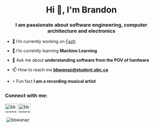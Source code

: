 <h1 align="center">Hi 👋, I'm Brandon</h1>
<h3 align="center">I am passionate about software engineering, computer architecture and electronics</h3>

- 🔭 I’m currently working on [Fazh](https://github.com/BBwanaz/fundo)

- 🌱 I’m currently learning **Machine Learning**

- 💬 Ask me about **understanding software from the POV of hardware**

- 📫 How to reach me **bbwanaz@student.ubc.ca**

- ⚡ Fun fact **I am a recording musical artist**

<h3 align="left">Connect with me:</h3>
<p align="left">
<a href="https://linkedin.com/in/bbwanaz" target="blank"><img align="center" src="https://cdn.jsdelivr.net/npm/simple-icons@3.0.1/icons/linkedin.svg" alt="bbwanaz" height="30" width="40" /></a>
<a href="https://instagram.com/bbwanaz" target="blank"><img align="center" src="https://cdn.jsdelivr.net/npm/simple-icons@3.0.1/icons/instagram.svg" alt="bbwanaz" height="30" width="40" /></a>
</p>
<p>&nbsp;<img align="center" src="https://github-readme-stats.vercel.app/api?username=bbwanaz&show_icons=true&locale=en" alt="bbwanaz" /></p>
